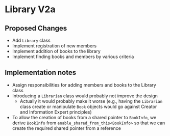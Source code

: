 # Library V2a

## Proposed Changes

- Add `Library` class
- Implement registration of new members
- Implement addition of books to the library
- Implement finding books and members by various criteria

## Implementation notes

- Assign responsibilities for adding members and books to the Library class
- Introducing a `Librarian` class would probably not improve the design
  - Actually it would probably make it worse (e.g., having the `Librarian` class
      create or manipulate `Book` objects would go against Creator and Information
      Expert principles)
- To allow the creation of books from a shared pointer to `BookInfo`, we derive
  `BookInfo` from `enable_shared_from_this<BookInfo>` so that we can create the
  required shared pointer from a reference
